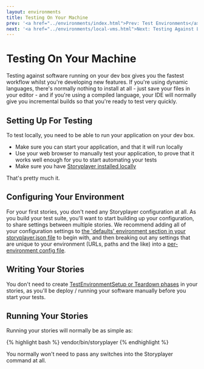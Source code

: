 ```yaml
---
layout: environments
title: Testing On Your Machine
prev: '<a href="../environments/index.html">Prev: Test Environments</a>'
next: '<a href="../environments/local-vms.html">Next: Testing Against Local Virtual Machines</a>'
---
```


# Testing On Your Machine

Testing against software running on your dev box gives you the fastest workflow whilst you're developing new features.  If you're using dynamic languages, there's normally nothing to install at all - just save your files in your editor - and if you're using a compiled language, your IDE will normally give you incremental builds so that you're ready to test very quickly.

## Setting Up For Testing

To test locally, you need to be able to run your application on your dev box.

* Make sure you can start your application, and that it will run locally
* Use your web browser to manually test your application, to prove that it works well enough for you to start automating your tests
* Make sure you have [Storyplayer installed locally](../../installation.html)

That's pretty much it.

## Configuring Your Environment

For your first stories, you don't need any Storyplayer configuration at all.  As you build your test suite, you'll want to start building up your configuration, to share settings between multiple stories.  We recommend adding all of your configuration settings to [the 'defaults' environment section in your storyplayer.json file](../configuration/storyplayer-json.html) to begin with, and then breaking out any settings that are unique to your environment (URLs, paths and the like) into a [per-environment config file](../configuration/environment-config.html).

## Writing Your Stories

You don't need to create [TestEnvironmentSetup or Teardown phases](../stories/testenvironmentsetup-teardown.html) in your stories, as you'll be deploy / running your software manually before you start your tests.

## Running Your Stories

Running your stories will normally be as simple as:

{% highlight bash %}
vendor/bin/storyplayer <storyfile>
{% endhighlight %}

You normally won't need to pass any switches into the Storyplayer command at all.
